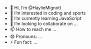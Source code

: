- 👋 Hi, I’m @HaylieMignott
- 👀 I’m interested in coding and sports
- 🌱 I’m currently learning JavaScript
- 💞️ I’m looking to collaborate on ...
- 📫 How to reach me ...
- 😄 Pronouns: ...
- ⚡ Fun fact: ...

<!---
HaylieMignott/HaylieMignott is a ✨ special ✨ repository because its `README.md` (this file) appears on your GitHub profile.
You can click the Preview link to take a look at your changes.
--->
